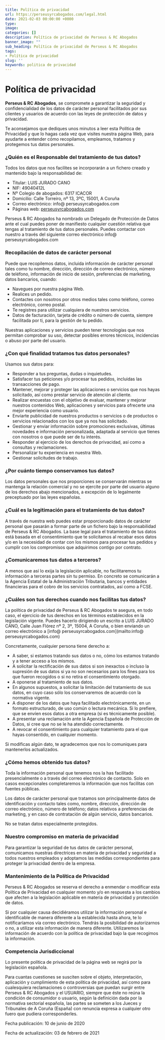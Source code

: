 ```yaml
---
title: Política de privacidad
url: https://perseusyrcabogados.com/legal.html
date: 2021-02-03 00:00:00 +0000
type:
image:
categories: []
description: Política de privacidad de Perseus & RC Abogados
banner_image: ""
sub_heading: Política de privacidad de Perseus & RC Abogados
tags:
- Política de privacidad
slug: ''
keywords: politica de privacidad
---
```


# **Política de privacidad**

**Perseus & RC Abogados**, se compromete a garantizar la seguridad y confidencialidad de los datos de carácter personal facilitados por sus clientes y usuarios de acuerdo con las leyes de protección de datos y privacidad.

Te aconsejamos que dediques unos minutos a leer esta Política de Privacidad y que lo hagas cada vez que visites nuestra página Web, para ayudarte a entender cómo recopilamos, empleamos, tratamos y protegemos tus datos personales.

### ¿Quién es el Responsable del tratamiento de tus datos?

Todos los datos que nos facilites se incorporarán a un fichero creado y mantenido bajo la responsabilidad de:

*   Titular: LUIS JURADO CANO
*   NIF: 49040412L
*   Nº Colegio de abogados: 6317 ICACOR
*   Domicilio: Calle Torreiro, nº 13, 3ºC, 15001, A Coruña
*   Correo electrónico: info@ perseusyrcabogados.com
*   Páginas web: [perseusyrcabogados.com](https://perseusyrcabogados.com)

Perseus & RC Abogados ha nombrado un Delegado de Protección de Datos ante el cual puedes poner de manifiesto cualquier cuestión relativa que tengas al tratamiento de tus datos personales. Puedes contactar con nuestro a través del siguiente correo electrónico info@ perseusyrcabogados.com

### Recopilación de datos de carácter personal

Puede que recopilemos datos, incluida información de carácter personal tales como tu nombre, dirección, dirección de correo electrónico, número de teléfono, información de inicio de sesión, preferencias de marketing, datos bancarios, cuando:

*   Navegues por nuestra página Web.
*   Realices un pedido.
*   Contactes con nosotros por otros medios tales como teléfono, correo electrónico, correo postal.
*   Te registres para utilizar cualquiera de nuestros servicios.
*   Datos de facturación, tarjeta de crédito o número de cuenta, siempre facilitada por ti, para la gestión de tu pedido.

Nuestras aplicaciones y servicios pueden tener tecnologías que nos permitan comprobar su uso, detectar posibles errores técnicos, incidencias o abuso por parte del usuario.

### ¿Con qué finalidad tratamos tus datos personales?

Usamos sus datos para:

*   Responder a tus preguntas, dudas o inquietudes.
*   Satisfacer tus peticiones y/o procesar tus pedidos, incluidas las transacciones de pago.
*   Mantener, mejorar y proteger las aplicaciones o servicios que nos hayas solicitado, así como prestar servicio de atención al cliente.
*   Realizar encuestas con el objetivo de evaluar, mantener y mejorar nuestros contenidos Web, aplicaciones y servicios para ofrecerte una mejor experiencia como usuario.
*   Enviarte publicidad de nuestros productos o servicios o de productos o servicios relacionados con los que ya nos has solicitado.
*   Gestionar y enviar información sobre promociones exclusivas, últimas novedades e información personalizada, adaptada al servicio que tienes con nosotros o que puede ser de tu interés.
*   Responder al ejercicio de los derechos de privacidad, así como a consultas y reclamaciones.
*   Personalizar tu experiencia en nuestra Web.
*   Gestionar solicitudes de trabajo.

### ¿Por cuánto tiempo conservamos tus datos?

Los datos personales que nos proporciones se conservarán mientras se mantenga la relación comercial y no se ejercite por parte del usuario alguno de los derechos abajo mencionados, a excepción de lo legalmente preceptuado por las leyes españolas.

### ¿Cuál es la legitimación para el tratamiento de tus datos?

A través de nuestra web puedes estar proporcionado datos de carácter personal que pasarán a formar parte de un fichero bajo la responsabilidad de Perseus & RC Abogados. La base legal para el tratamiento de tus datos está basada en el consentimiento que te solicitamos al recabar esos datos y/o en la necesidad de contar con los mismos para procesar tus pedidos y cumplir con los compromisos que adquirimos contigo por contrato.

### ¿Comunicaremos tus datos a terceros?

A menos que así lo exija la legislación aplicable, no facilitaremos tu información a terceras partes sin tu permiso. En concreto se comunicarán a la Agencia Estatal de la Administración Tributaria, bancos y entidades financieras para el cobro de los servicios contratados, así como a FCSE.

### ¿Cuáles son tus derechos cuando nos facilitas tus datos?

La política de privacidad de Perseus & RC Abogados te asegura, en todo caso, el ejercicio de tus derechos en los términos establecidos en la legislación vigente. Puedes hacerlo dirigiendo un escrito a LUIS JURADO CANO, Calle Juan Flórez nº 2, 3º, 15004, A Coruña, o bien enviando un correo electrónico a [info@ perseusyrcabogados.com](mailto:info@ perseusyrcabogados.com)

Concretamente, cualquier persona tiene derecho a:

*   A saber, si estamos tratando sus datos o no, cómo los estamos tratando y a tener acceso a los mismos.
*   A solicitar la rectificación de sus datos si son inexactos o incluso la supresión de sus datos si ya no son necesarios para los fines para los que fueron recogidos o si no retira el consentimiento otorgado.
*   A oponerse al tratamiento de sus datos.
*   En algunos supuestos, a solicitar la limitación del tratamiento de sus datos, en cuyo caso sólo los conservaremos de acuerdo con la normativa vigente.
*   A disponer de los datos que haya facilitado electrónicamente, en un formato estructurado, de uso común o lectura mecánica. Si lo prefiere, que se envíen esos datos a otra empresa (si es técnicamente posible).
*   A presentar una reclamación ante la Agencia Española de Protección de Datos, si cree que no se le ha atendido correctamente.
*   A revocar el consentimiento para cualquier tratamiento para el que hayas consentido, en cualquier momento.

Si modificas algún dato, te agradecemos que nos lo comuniques para mantenerlos actualizados.

### ¿Cómo hemos obtenido tus datos?

Toda la información personal que tenemos nos la has facilitado presencialmente o a través del correo electrónico de contacto. Solo en casos excepcionales completaremos la información que nos facilitas con fuentes públicas.

Los datos de carácter personal que tratamos son principalmente datos de identificación y contacto tales como, nombre, dirección, dirección de correo electrónico, número de teléfono; datos relativos a preferencias de marketing, y en caso de contratación de algún servicio, datos bancarios.

No se tratan datos especialmente protegidos.

### Nuestro compromiso en materia de privacidad

Para garantizar la seguridad de tus datos de carácter personal, comunicamos nuestras directrices en materia de privacidad y seguridad a todos nuestros empleados y adoptamos las medidas correspondientes para proteger la privacidad dentro de la empresa.

### Mantenimiento de la Política de Privacidad

Perseus & RC Abogados se reserva el derecho a enmendar o modificar esta Política de Privacidad en cualquier momento y/o en respuesta a los cambios que afecten a la legislación aplicable en materia de privacidad y protección de datos.

Si por cualquier causa decidiéramos utilizar la información personal e identificable de manera diferente a la establecida hasta ahora, te lo notificaríamos vía correo electrónico. Tendrás la posibilidad de autorizarnos o no, a utilizar esta información de manera diferente. Utilizaremos la información de acuerdo con la política de privacidad bajo la que recogimos la información.

### Competencia Jurisdiccional

Lo presente política de privacidad de la página web se regirá por la legislación española.

Para cuantas cuestiones se susciten sobre el objeto, interpretación, aplicación y cumplimiento de esta política de privacidad, así como para cualesquiera reclamaciones o controversias que puedan surgir entre Perseus & RC Abogados y el USUARIO, siempre que éste no reúna la condición de consumidor o usuario, según la definición dada por la normativa sectorial española, las partes se someten a los Jueces y Tribunales de A Coruña (España) con renuncia expresa a cualquier otro fuero que pudiera corresponderles.

Fecha publicación: 10 de junio de 2020

Fecha de actualización: 03 de febrero de 2021
